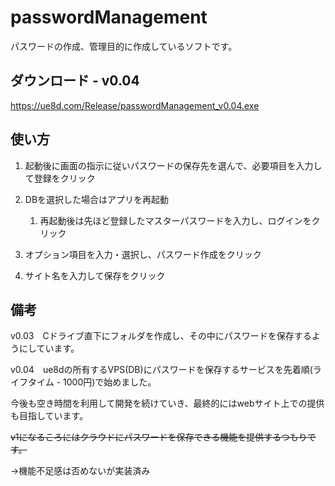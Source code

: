 # passwordManagement

パスワードの作成、管理目的に作成しているソフトです。

## ダウンロード - v0.04
https://ue8d.com/Release/passwordManagement_v0.04.exe

## 使い方
1. 起動後に画面の指示に従いパスワードの保存先を選んで、必要項目を入力して登録をクリック

1. DBを選択した場合はアプリを再起動
    1. 再起動後は先ほど登録したマスターパスワードを入力し、ログインをクリック

1. オプション項目を入力・選択し、パスワード作成をクリック

1. サイト名を入力して保存をクリック


## 備考
v0.03　Cドライブ直下にフォルダを作成し、その中にパスワードを保存するようにしています。

v0.04　ue8dの所有するVPS(DB)にパスワードを保存するサービスを先着順(ライフタイム - 1000円)で始めました。

今後も空き時間を利用して開発を続けていき、最終的にはwebサイト上での提供も目指しています。

~~v1になるころにはクラウドにパスワードを保存できる機能を提供するつもりです。~~

→機能不足感は否めないが実装済み
